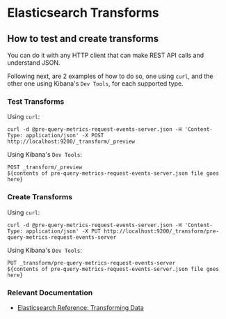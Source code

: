 # Elasticsearch Transforms

## How to test and create transforms

You can do it with any HTTP client that can make REST API calls and understand JSON.

Following next, are 2 examples of how to do so, one using `curl`, and the other one using Kibana's `Dev Tools`, for each supported type.

### Test Transforms

Using `curl`:
```
curl -d @pre-query-metrics-request-events-server.json -H 'Content-Type: application/json' -X POST http://localhost:9200/_transform/_preview
```

Using Kibana's `Dev Tools`:
```
POST _transform/_preview
${contents of pre-query-metrics-request-events-server.json file goes here}
```

### Create Transforms

Using `curl`:
```
curl -d @pre-query-metrics-request-events-server.json -H 'Content-Type: application/json' -X PUT http://localhost:9200/_transform/pre-query-metrics-request-events-server
```

Using Kibana's `Dev Tools`:
```
PUT _transform/pre-query-metrics-request-events-server
${contents of pre-query-metrics-request-events-server.json file goes here}
```

### Relevant Documentation

* [Elasticsearch Reference: Transforming Data](https://www.elastic.co/guide/en/elasticsearch/reference/current/transforms.html)